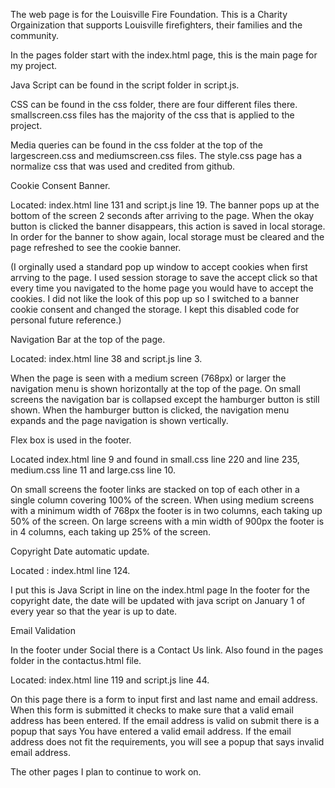 The web page is for the Louisville Fire Foundation.
This is a Charity Orgainization that supports Louisville firefighters, their families and the community.



In the pages folder start with the index.html page, this is the main page for my project.


Java Script can be found in the script folder in script.js.


CSS can be found in the css folder, there are four different files there.
smallscreen.css files has the majority of the css that is applied to the project.

Media queries can be found in the css folder at the top of the largescreen.css and mediumscreen.css files.
The style.css page has a normalize css that was used and credited from github. 



Cookie Consent Banner. 

Located: index.html line 131 and script.js line 19.
The banner pops up at the bottom of the screen 2 seconds after arriving to the page.
When the okay button is clicked the banner disappears, this action is saved in local storage.  In order for the banner to show again, local storage must be cleared and the page refreshed to see the cookie banner.



(I orginally used a standard pop up window to accept cookies when first arrving to the page. I used session storage to save the accept click so that every time you navigated to the home page you would have to accept the cookies. 
I did not like the look of this pop up so I switched to a banner cookie consent and changed the storage. I kept this disabled code for personal future reference.)



Navigation Bar at the top of the page. 

Located: index.html line 38 and script.js line 3.

When the page is seen with a medium screen (768px) or larger the navigation menu is shown horizontally at the top of the page.
On small screens the navigation bar is collapsed except the hamburger button is still shown.
When the hamburger button is clicked, the navigation menu expands and the page navigation is shown vertically.



Flex box is used in the footer.

Located index.html line 9 and found in small.css line 220 and line 235, medium.css line 11 and large.css line 10.

On small screens the footer links are stacked on top of each other in a single column covering 100% of the screen. When using medium screens with a minimum width of 768px the footer is in two columns, each taking up 50% of the screen.
On large screens with a min width of 900px the footer is in 4 columns, each taking up 25% of the screen. 



Copyright Date automatic update.

Located : index.html line 124.

 I put this is Java Script in line on the index.html page
In the footer for the copyright date, the date will be updated with java script on January 1 of every year so that the year is up to date. 


Email Validation

In the footer under Social there is a Contact Us link. 
Also found in the pages folder in the contactus.html file.

Located: index.html line 119 and script.js line 44.

On this page there is a form to input first and last name and email address. When this form is submitted it checks to make sure that a valid email address has been entered. If the email address is valid on submit there is a popup that says You have entered a valid email address. If the email address does not fit the requirements, you will see a popup that says invalid email address.

 



The other pages I plan to continue to work on. 